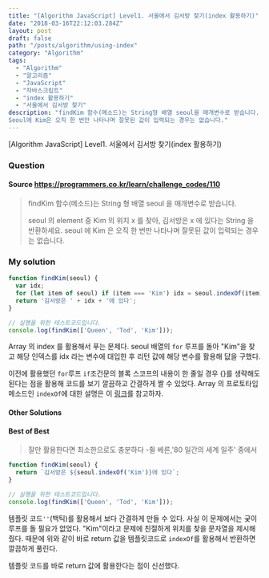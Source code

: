 ```yaml
---
title: "[Algorithm JavaScript] Level1. 서울에서 김서방 찾기(index 활용하기)"
date: "2018-03-16T22:12:03.284Z"
layout: post
draft: false
path: "/posts/algorithm/using-index"
category: "Algorithm"
tags:
  - "Algorithm"
  - "알고리즘"
  - "JavaScript"
  - "자바스크립트"
  - "index 활용하기"
  - "서울에서 김서방 찾기"
description: "findKim 함수(메소드)는 String형 배열 seoul을 매개변수로 받습니다. seoul의 element중 Kim의 위치 x를 찾아, 김서방은 x에 있다는 String을 반환하세요.
Seoul에 Kim은 오직 한 번만 나타나며 잘못된 값이 입력되는 경우는 없습니다."
---
```


[Algorithm JavaScript] Level1. 서울에서 김서방 찾기(index 활용하기)

### Question

#### Source https://programmers.co.kr/learn/challenge_codes/110

> findKim 함수(메소드)는 String 형 배열 seoul 을 매개변수로 받습니다.
>
> seoul 의 element 중 Kim 의 위치 x 를 찾아, 김서방은 x 에 있다는 String 을 반환하세요.
> seoul 에 Kim 은 오직 한 번만 나타나며 잘못된 값이 입력되는 경우는 없습니다.

### My solution

```javascript
function findKim(seoul) {
  var idx;
  for (let item of seoul) if (item === 'Kim') idx = seoul.indexOf(item);
  return '김서방은 ' + idx + '에 있다';
}

// 실행을 위한 테스트코드입니다.
console.log(findKim(['Queen', 'Tod', 'Kim']));
```

Array 의 index 를 활용해서 푸는 문제다. seoul 배열의 `for` 루프를 돌아 "Kim"을 찾고 해당 인덱스를 idx 라는 변수에 대입한 후 리턴 값에 해당 변수를 활용해 닶을 구했다.

이전에 활용했던 `for`루프 `if`조건문의 블록 스코프의 내용이 한 줄일 경우 {}를 생략해도 된다는 점을 활용해 코드를 보기 깔끔하고 간결하게 짤 수 있었다. Array 의 프로토타입 메소드인 `indexOf`에 대한 설명은 이 [링크](https://developer.mozilla.org/ko/docs/Web/JavaScript/Reference/Global_Objects/Array/indexOf)를 참고하자.

#### Other Solutions

#### Best of Best

> 잘만 활용한다면 최소한으로도 충분하다 -쥘 베른,'80 일간의 세계 일주' 중에서

```javascript
function findKim(seoul) {
  return `김서방은 ${seoul.indexOf('Kim')}에 있다`;
}

// 실행을 위한 테스트코드입니다.
console.log(findKim(['Queen', 'Tod', 'Kim']));
```

템플릿 코드`''`(백틱)를 활용해서 보다 간결하게 만들 수 있다. 사실 이 문제에서는 궂이 루프를 돌 필요가 없었다. "Kim"이라고 문제에 친절하게 위치를 찾을 문자열을 제시해 줬다. 때문에 위와 같이 바로 return 값을 템플릿코드로 `indexOf`를 활용해서 반환하면 깔끔하게 풀린다.

템플릿 코드를 바로 return 값에 활용한다는 점이 신선했다.
